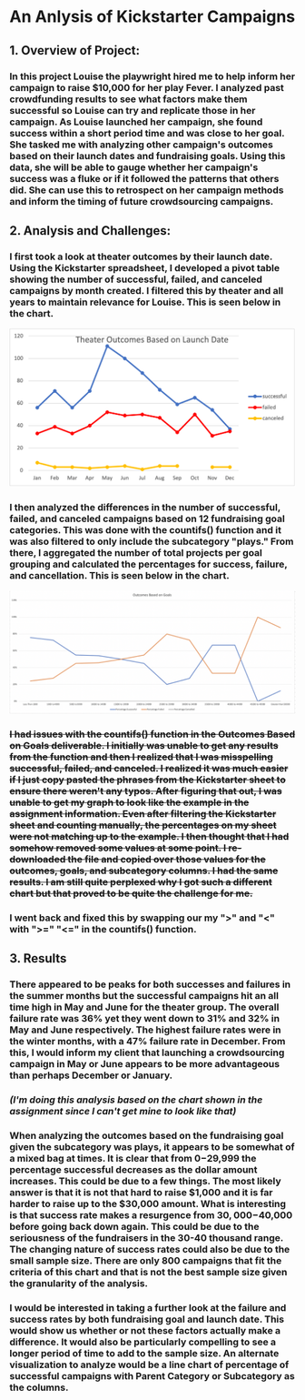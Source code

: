# An Anlysis of Kickstarter Campaigns

## 1. Overview of Project:
### In this project Louise the playwright hired me to help inform her campaign to raise $10,000 for her play Fever. I analyzed past crowdfunding results to see what factors make them successful so Louise can try and replicate those in her campaign. As Louise launched her campaign, she found success within a short period time and was close to her goal. She tasked me with analyzing other campaign's outcomes based on their launch dates and fundraising goals. Using this data, she will be able to gauge whether her campaign's success was a fluke or if it followed the patterns that others did. She can use this to retrospect on her campaign methods and inform the timing of future crowdsourcing campaigns. 

## 2. Analysis and Challenges:
### I first took a look at theater outcomes by their launch date. Using the Kickstarter spreadsheet, I developed a pivot table showing the number of successful, failed, and canceled campaigns by month created. I filtered this by theater and all years to maintain relevance for Louise. This is seen below in the chart. 
![Theater Outcomes vs. Launch](https://github.com/chloebellehooton/kickstarter-analysis/blob/main/Theater_Outcomes_vs_Launch.png)
### I then analyzed the differences in the number of successful, failed, and canceled campaigns based on 12 fundraising goal categories. This was done with the countifs() function and it was also filtered to only include the subcategory "plays." From there, I aggregated the number of total projects per goal grouping and calculated the percentages for success, failure, and cancellation. This is seen below in the chart. 
![Outcomes vs. Goals](https://github.com/chloebellehooton/kickstarter-analysis/blob/main/Outcomes_vs_Goals.png)
 ### ~~I had issues with the countifs() function in the Outcomes Based on Goals deliverable. I initially was unable to get any results from the function and then I realized that I was misspelling successful, failed, and canceled. I realized it was much easier if I just copy pasted the phrases from the Kickstarter sheet to ensure there weren't any typos. After figuring that out, I was unable to get my graph to look like the example in the assignment information. Even after filtering the Kickstarter sheet and counting manually, the percentages on my sheet were not matching up to the example. I then thought that I had somehow removed some values at some point. I re-downloaded the file and copied over those values for the outcomes, goals, and subcategory columns. I had the same results. I am still quite perplexed why I got such a different chart but that proved to be quite the challenge for me.~~
### I went back and fixed this by swapping our my ">" and "<" with ">=" "<=" in the countifs() function. 

## 3. Results
 ### There appeared to be peaks for both successes and failures in the summer months but the successful campaigns hit an all time high in May and June for the theater group. The overall failure rate was 36% yet they went down to 31% and 32% in May and June respectively. The highest failure rates were in the winter months, with a 47% failure rate in December. From this, I would inform my client that launching a crowdsourcing campaign in May or June appears to be more advantageous than perhaps December or January. 
 ### *(I'm doing this analysis based on the chart shown in the assignment since I can't get mine to look like that)*
 ### When analyzing the outcomes based on the fundraising goal given the subcategory was plays, it appears to be somewhat of a mixed bag at times. It is clear that from $0-$29,999 the percentage successful decreases as the dollar amount increases. This could be due to a few things. The most likely answer is that it is not that hard to raise $1,000 and it is far harder to raise up to the $30,000 amount. What is interesting is that success rate makes a resurgence from $30,000-$40,000 before going back down again. This could be due to the seriousness of the fundraisers in the 30-40 thousand range. The changing nature of success rates could also be due to the small sample size. There are only 800 campaigns that fit the criteria of this chart and that is not the best sample size given the granularity of the analysis.
 ### I would be interested in taking a further look at the failure and success rates by both fundraising goal and launch date. This would show us whether or not these factors actually make a difference. It would also be particularly compelling to see a longer period of time to add to the sample size. An alternate visualization to analyze would be a line chart of percentage of successful campaigns with Parent Category or Subcategory as the columns. 
